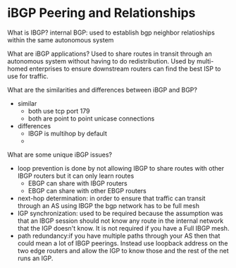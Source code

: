 # iBGP Peering and Relationships

What is IBGP?
internal BGP: used to establish bgp neighbor relatioships within the same autonomous system

What are iBGP applications?
Used to share routes in transit through an autonomous system without having to do redistribution.
Used by multi-homed enterprises to ensure downstream routers can find the best ISP to use for traffic.

What are the similarities and differences between iBGP and BGP?
- similar
    - both use tcp port 179
    - both are point to point unicase connections
- differences
    - IBGP is multihop by default
    - 

What are some unique iBGP issues?
- loop prevention is done by not allowing IBGP to share routes with other IBGP routers but it can only learn routes
    - EBGP can share with IBGP routers
    - EBGP can share with other EBGP routers
- next-hop determination: in order to ensure that traffic can transit through an AS using IBGP the bgp network has to be full mesh
- IGP synchronization: used to be required because the assumption was that an IBGP session should not know any route in the internal network that the IGP doesn't know. It is not required if you have a Full IBGP mesh.
- path redundancy:if you have multiple paths through your AS then that could mean a lot of IBGP peerings. Instead use loopback address on the two edge routers and allow the IGP to know those and the rest of the net runs an IGP.

